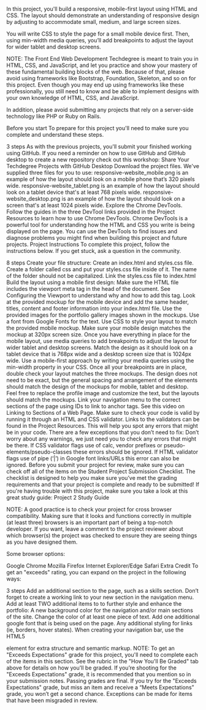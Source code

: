 
In this project, you'll build a responsive, mobile-first layout using HTML and CSS. The layout should demonstrate an understanding of responsive design by adjusting to accommodate small, medium, and large screen sizes.

You will write CSS to style the page for a small mobile device first. Then, using min-width media queries, you’ll add breakpoints to adjust the layout for wider tablet and desktop screens.

NOTE: The Front End Web Development Techdegree is meant to train you in HTML, CSS, and JavaScript, and let you practice and show your mastery of these fundamental building blocks of the web. Because of that, please avoid using frameworks like Bootstrap, Foundation, Skeleton, and so on for this project. Even though you may end up using frameworks like these professionally, you still need to know and be able to implement designs with your own knowledge of HTML, CSS, and JavaScript.

In addition, please avoid submitting any projects that rely on a server-side technology like PHP or Ruby on Rails.

Before you start To prepare for this project you'll need to make sure you complete and understand these steps.

3 steps As with the previous projects, you'll submit your finished working using GitHub. If you need a reminder on how to use GitHub and GitHub desktop to create a new repository check out this workshop: Share Your Techdegree Projects wIth GitHub Desktop Download the project files. We've supplied three files for you to use: responsive-website_mobile.png is an example of how the layout should look on a mobile phone that’s 320 pixels wide. responsive-website_tablet.png is an example of how the layout should look on a tablet device that's at least 768 pixels wide. responsive-website_desktop.png is an example of how the layout should look on a screen that's at least 1024 pixels wide. Explore the Chrome DevTools. Follow the guides in the three DevTool links provided in the Project Resources to learn how to use Chrome DevTools. Chrome DevTools is a powerful tool for understanding how the HTML and CSS you write is being displayed on the page. You can use the DevTools to find issues and diagnose problems you might find when building this project and future projects. Project Instructions To complete this project, follow the instructions below. If you get stuck, ask a question in the community.

8 steps Create your file structure: Create an index.html and styles.css file. Create a folder called css and put your styles.css file inside of it. The name of the folder should not be capitalized. Link the styles.css file to index.html Build the layout using a mobile first design: Make sure the HTML file includes the viewport meta tag in the head of the document. See Configuring the Viewport to understand why and how to add this tag. Look at the provided mockup for the mobile device and add the same header, titles, content and footer information into your index.html file. Use the provided images for the portfolio gallery images shown in the mockups. Use a font from Google Fonts for the text. Use CSS to style your layout to match the provided mobile mockup. Make sure your mobile design matches the mockup at 320px screen size. Once you have everything in place for the mobile layout, use media queries to add breakpoints to adjust the layout for wider tablet and desktop screens. Match the design as it should look on a tablet device that is 768px wide and a desktop screen size that is 1024px wide. Use a mobile-first approach by writing your media queries using the min-width property in your CSS. Once all your breakpoints are in place, double check your layout matches the three mockups. The design does not need to be exact, but the general spacing and arrangement of the elements should match the design of the mockups for mobile, tablet and desktop. Feel free to replace the profile image and customize the text, but the layouts should match the mockups. Link your navigation menu to the correct sections of the page using IDs to link to anchor tags. See this video on Linking to Sections of a Web Page. Make sure to check your code is valid by running it through an HTML and CSS validator. Links to the validators can be found in the Project Resources. This will help you spot any errors that might be in your code. There are a few exceptions that you don’t need to fix: Don’t worry about any warnings, we just need you to check any errors that might be there. If CSS validator flags use of calc, vendor prefixes or pseudo-elements/pseudo-classes these errors should be ignored. If HTML validator flags use of pipe (‘|’) in Google font links/URLs this error can also be ignored. Before you submit your project for review, make sure you can check off all of the items on the Student Project Submission Checklist. The checklist is designed to help you make sure you’ve met the grading requirements and that your project is complete and ready to be submitted! If you're having trouble with this project, make sure you take a look at this great study guide: Project 2 Study Guide

NOTE: A good practice is to check your project for cross browser compatibility. Making sure that it looks and functions correctly in multiple (at least three) browsers is an important part of being a top-notch developer. If you want, leave a comment to the project reviewer about which browser(s) the project was checked to ensure they are seeing things as you have designed them.

Some browser options:

Google Chrome Mozilla Firefox Internet Explorer/Edge Safari Extra Credit To get an "exceeds" rating, you can expand on the project in the following ways:

3 steps Add an additional section to the page, such as a skills section. Don’t forget to create a working link to your new section in the navigation menu. Add at least TWO additional items to to further style and enhance the portfolio: A new background color for the navigation and/or main sections of the site. Change the color of at least one piece of text. Add one additional google font that is being used on the page. Any additional styling for links (ie, borders, hover states). When creating your navigation bar, use the HTML5

element for extra structure and semantic markup. NOTE:
To get an "Exceeds Expectations" grade for this project, you'll need to complete each of the items in this section. See the rubric in the "How You'll Be Graded" tab above for details on how you'll be graded. If you’re shooting for the "Exceeds Expectations" grade, it is recommended that you mention so in your submission notes. Passing grades are final. If you try for the "Exceeds Expectations" grade, but miss an item and receive a “Meets Expectations” grade, you won’t get a second chance. Exceptions can be made for items that have been misgraded in review.